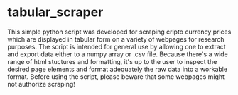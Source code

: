 # tabular_scraper 
This simple python script was developed for scraping cripto currency prices which are displayed in tabular form on a variety of webpages for research purposes. 
The script is intended for general use by allowing one to extract and export data either to a numpy array or .csv file. 
Because there's a wide range of html stuctures and formatting, it's up to the user to inspect the desired page elements and format adequately the raw data into a workable format.
Before using the script, please beware that some webpages might not authorize scraping!
